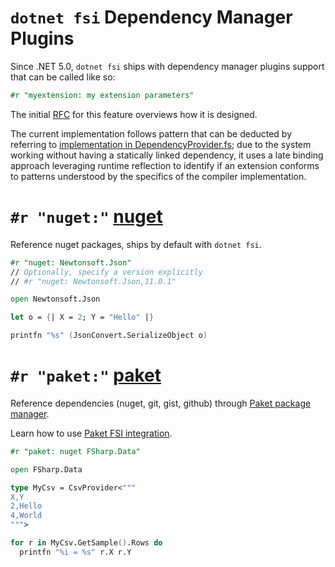<!-- this content is pointed at by url https://aka.ms/dotnetdepmanager please keep the F# team in the loop to update the redirect if the file is moved -->

# `dotnet fsi` Dependency Manager Plugins

Since .NET 5.0, `dotnet fsi` ships with dependency manager plugins support that can be called like so:

```fsharp
#r "myextension: my extension parameters"
```

The initial [RFC](https://github.com/fsharp/fslang-design/blob/main/tooling/FST-1027-fsi-references.md) for this feature overviews how it is designed.

The current implementation follows pattern that can be deducted by referring to [implementation in DependencyProvider.fs](https://github.com/dotnet/fsharp/blob/b9687a58cee795a94eb88cf84e309767cc25f6cb/src/Compiler/DependencyManager/DependencyProvider.fs#L145-L322); due to the system working without having a statically linked dependency, it uses a late binding approach leveraging runtime reflection to identify if an extension conforms to patterns understood by the specifics of the compiler implementation.


# `#r "nuget:"` [nuget](https://github.com/dotnet/fsharp/tree/main/src/fsharp/FSharp.DependencyManager.Nuget)

Reference nuget packages, ships by default with `dotnet fsi`.

```fsharp
#r "nuget: Newtonsoft.Json"
// Optionally, specify a version explicitly
// #r "nuget: Newtonsoft.Json,11.0.1"

open Newtonsoft.Json

let o = {| X = 2; Y = "Hello" |}

printfn "%s" (JsonConvert.SerializeObject o)
```


# `#r "paket:"` [paket](https://fsprojects.github.io/Paket/fsi-integration.html)

Reference dependencies (nuget, git, gist, github) through [Paket package manager](https://fsprojects.github.io/Paket).

Learn how to use [Paket FSI integration](https://fsprojects.github.io/Paket/fsi-integration.html).

```fsharp
#r "paket: nuget FSharp.Data"

open FSharp.Data

type MyCsv = CsvProvider<"""
X,Y
2,Hello
4,World
""">

for r in MyCsv.GetSample().Rows do
  printfn "%i = %s" r.X r.Y
```
